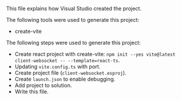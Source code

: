 This file explains how Visual Studio created the project.

The following tools were used to generate this project:
- create-vite

The following steps were used to generate this project:
- Create react project with create-vite: `npm init --yes vite@latest client-websocket -- --template=react-ts`.
- Updating `vite.config.ts` with port.
- Create project file (`client-websocket.esproj`).
- Create `launch.json` to enable debugging.
- Add project to solution.
- Write this file.
